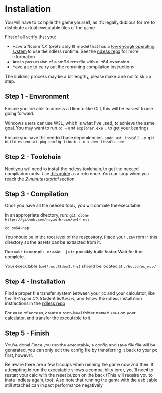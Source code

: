 # Installation
You will have to compile the game yourself, as it's legally dubious for me to distribute actual executable files of the game

First of all verify that you:
- Have a Nspire CX (preferably II) model that has a <ins>low enough operating system</ins> to use the ndless runtime. See the [ndless repo](https://github.com/ndless-nspire/Ndless) for more information
- Are in possession of a sm64 rom file with a .z64 extension
- Have a pc to carry out the remaining compilation instructions

The building process may be a bit lengthy, please make sure not to skip a step.

## Step 1 - Environment
Ensure you are able to access a Ubuntu-like CLI, this will be easiest to use going forward.

Windows users can use WSL, which is what I've used, to achieve the same goal. You may want to run `cd ~` and `explorer.exe .` to get your bearings.

Ensure you have the needed base dependencies: `sudo apt install -y git build-essential pkg-config libusb-1.0-0-dev libsdl2-dev`

## Step 2 - Toolchain

Next you will need to install the ndless toolchain, to get the needed compilation tools. Use [this guide](https://hackspire.org/index.php/C_and_assembly_development_introduction) as a reference. You can stop when you reach the <i>2-minute tutorial</i> section

## Step 3 - Compilation

Once you have all the needed tools, you will compile the executable.

In an appropriate directory, run: `git clone https://github.com/rayzerbrain/sm64-nsp`

`cd sm64-nsp`

You should be in the root level of the respository. Place your `.z64` rom in this directory so the assets can be extracted from it.

Run `make` to compile, or `make -j4` to possibly build faster. Wait for it to complete.

Your executable (`sm64.us.f3dex2.tns`) should be located at `./build/us_nsp/`

## Step 4 - Installation

Find a proper file transfer system between your pc and your calculator, like the TI-Nspire CX Student Software, and follow the ndless installation instructions in the [ndless repo](https://github.com/ndless-nspire/Ndless)

For ease of access, create a root-level folder named `sm64` on your calculator, and transfer the executable to it.

## Step 5 - Finish

You're done! Once you run the executable, a config and save file file will be generated, you can only edit the config file by transferring it back to your pc first, however.

Be aware there are a few hiccups when running the game now and then. If attempting to run the executable shows a compatiblity error, you'll need to restart your calc with the reset button on the back (This will require you to install ndless again, too). Also note that running the game with the usb cable still attached can impact performance negatively.
